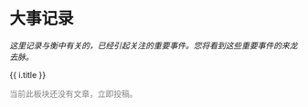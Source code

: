 # 大事记录

*这里记录与衡中有关的，已经引起关注的重要事件。您将看到这些重要事件的来龙去脉。*

<div v-for="i in $article()">
    <p>
        <router-link :to="i.path">{{ i.title }}</router-link>
    </p>
</div>

<p style="color:grey" v-if="$article().length === 0">当前此板块还没有文章，立即<router-link to="../contribute">投稿</router-link>。</p>
